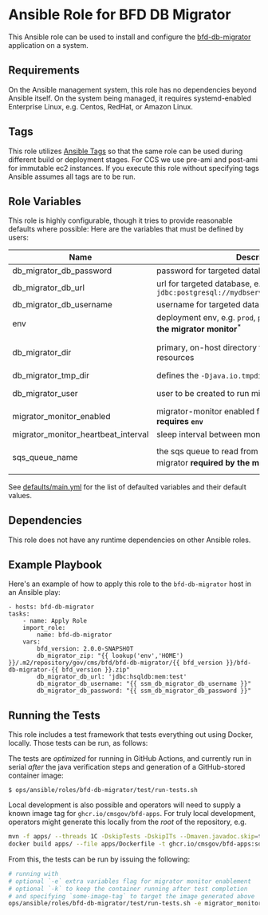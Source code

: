 Ansible Role for BFD DB Migrator
=============================

This Ansible role can be used to install and configure the [bfd-db-migrator](../../../../apps/bfd-db-migrator) application on a system.

Requirements
------------

On the Ansible management system, this role has no dependencies beyond Ansible itself. On the system being managed, it requires systemd-enabled Enterprise Linux, e.g. Centos, RedHat, or Amazon Linux.

Tags
----

This role utilizes [Ansible Tags](https://docs.ansible.com/ansible/latest/user_guide/playbooks_tags.html) so that the same role can be used during different build or deployment stages. For CCS we use pre-ami and post-ami for immutable ec2 instances. If you execute this role without specifying tags Ansible assumes all tags are to be run. 

Role Variables
--------------

This role is highly configurable, though it tries to provide reasonable defaults where possible: Here are the variables that must be defined by users:

| Name                                | Description                                                                                               | Default              | Required        |
|-------------------------------------|-----------------------------------------------------------------------------------------------------------|----------------------|-----------------|
| db_migrator_db_password             | password for targeted database                                                                            | n/a                  | yes             |
| db_migrator_db_url                  | url for targeted database, e.g. `jdbc:postgresql://mydbserver.example.com:5432/mydb`                      | n/a                  | yes             |
| db_migrator_db_username             | username for targeted database                                                                            | n/a                  | yes             |
| env                                 | deployment env, e.g. `prod`, `prod-sbx`, `test` **required by the migrator monitor**<sup>\*</sup>         | test                 | no<sup>\*</sup> |
| db_migrator_dir                     | primary, on-host directory for migrator-related resources                                                 | /opt/bfd-db-migrator | no              |
| db_migrator_tmp_dir                 | defines the `-Djava.io.tmpdir` for the migrator's jvm                                                     | /tmp                 | no              |
| db_migrator_user                    | user to be created to run migrator service                                                                | bb-migrator          | no              |
| migrator_monitor_enabled            | migrator-monitor enabled for sqs message passing, **requires `env`**                                      | false                | no              |
| migrator_monitor_heartbeat_interval | sleep interval between monitor heartbeats                                                                 | 300                  | no              |
| sqs_queue_name                      | the sqs queue to read from when monitoring the migrator **required by the migrator monitor**<sup>\*</sup> | bfd-test-migrator    | no<sup>\*</sup> |

See [defaults/main.yml](./defaults/main.yml) for the list of defaulted variables and their default values.

Dependencies
------------

This role does not have any runtime dependencies on other Ansible roles.

Example Playbook
----------------

Here's an example of how to apply this role to the `bfd-db-migrator` host in an Ansible play:

    - hosts: bfd-db-migrator
    tasks:
        - name: Apply Role
        import_role:
            name: bfd-db-migrator
        vars:
            bfd_version: 2.0.0-SNAPSHOT
            db_migrator_zip: "{{ lookup('env','HOME') }}/.m2/repository/gov/cms/bfd/bfd-db-migrator/{{ bfd_version }}/bfd-db-migrator-{{ bfd_version }}.zip"
            db_migrator_db_url: 'jdbc:hsqldb:mem:test'
            db_migrator_db_username: "{{ ssm_db_migrator_db_username }}"
            db_migrator_db_password: "{{ ssm_db_migrator_db_password }}"


Running the Tests
-----------------

This role includes a test framework that tests everything out using Docker, locally.
Those tests can be run, as follows:

The tests are _optimized_ for running in GitHub Actions, and currently run in serial _after_ the java verification steps and generation of a GitHub-stored container image:

    $ ops/ansible/roles/bfd-db-migrator/test/run-tests.sh

Local development is also possible and operators will need to supply a known image tag for `ghcr.io/cmsgov/bfd-apps`. For truly local development, operators might generate this locally from the _root_ of the repository, e.g.

``` sh
mvn -f apps/ --threads 1C -DskipTests -DskipITs --Dmaven.javadoc.skip=true clean verify
docker build apps/ --file apps/Dockerfile -t ghcr.io/cmsgov/bfd-apps:some-image-tag
```

From this, the tests can be run by issuing the following:

``` sh
# running with
# optional `-e` extra variables flag for migrator monitor enablement
# optional `-k` to keep the container running after test completion
# and specifying `some-image-tag` to target the image generated above
ops/ansible/roles/bfd-db-migrator/test/run-tests.sh -e migrator_monitor_enabled=True -k some-image-tag
```
